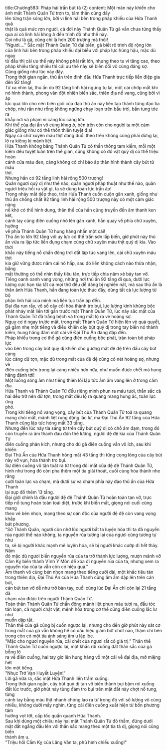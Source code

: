 title:Chương583: Pháp hải trấn bút tà (2)
content:
Một màn này khiến cho ánh mắt Thánh Quân Tử trợn to, tâm thần cũng dấy<br>lên từng trận sóng lớn, bởi vì linh hải bên trong pháp khiếu của Hứa Thanh quả<br>thật là quá mức rợn người, cả đời này Thánh Quân Tử gã vẫn chưa từng thấy<br>qua ai có linh hải kh*ng b* đến trình độ như thế này.<br>Coi như là gã, cũng chỉ là hơn 200 trượng mà thôi!<br>"Ngươi...." Sắc mặt Thánh Quân Tử đại biến, gã biết rõ trình độ rộng lớn<br>của linh hải bên trong pháp khiếu đại biểu với pháp lực hùng hậu, mặc dù ngay<br>từ đầu thì cái ưu thế này không phải rất lớn, nhưng theo tu vi tăng cao, theo<br>pháp khiếu tăng nhiều thì cái ưu thế này sẽ biến đổi vô cùng đáng sợ.<br>Cũng giống như lúc này đây.<br>Trong thời gian ngắn, thủ ấn trên đỉnh đầu Hứa Thanh trực tiếp liền điệp gia<br>đến 92 tầng!<br>Từ xa nhìn lại, thủ ấn do 92 tầng linh hải ngưng tụ lại, một cái chớp mắt khi<br>nó hình thành, phong vân đột nhiên biến sắc, thiên địa nổ vang, cũng bởi vì áp<br>lực quá lớn cho nên biên giới của đạo thủ ấn này liền tạo thành từng đạo tia<br>chớp, như rắn như rồng không ngừng chạy loạn trên bầu trời, bắn tung tóe ra<br>khắp nơi và phạm vi càng lúc càng lớn.<br>Khí thế của đại ấn vô cùng kh*ng b*, bên trên còn cho người ta một cảm<br>giác giống như có thể thôn thiên tuyệt địa!<br>Ngay cả chữ xuyên máu thịt đang đuổi theo trên không cũng phải dừng lại,<br>lộ ra kiêng kị mãnh liệt.<br>Hứa Thanh không bằng Thánh Quân Tử có thần thông tam kiếm, mỗi một<br>kiếm đều tuyệt luân trên thế gian, cũng không có đồ vật quỷ dị có thể triệu hoán<br>cánh cửa màu đen, càng không có chí bảo áp thân hình thành cây bút từ máu<br>thịt.<br>Nhưng hắn có 92 tầng linh hải rộng 500 trượng!<br>Quản ngươi quỷ dị như thế nào, quản ngươi pháp thuật như thế nào, quản<br>ngươi triệu hồi ra vật gì, ta sẽ dùng toàn lực trấn áp!<br>Trong nháy mắt tiếp theo, trán Hứa Thanh cuồn cuộn gân xanh, giống như<br>thủ ấn chồng chất 92 tầng linh hải rộng 500 trượng này có một cảm giác nặng<br>nề khó có thể hình dung, thân thể của hắn cũng truyền đến âm thanh ken két,<br>cánh tay cũng điên cuồng nhô lên gân xanh, hắn quay về phía chữ xuyên, hướng<br>về phía Thánh Quân Tử hung hăng nhấn một cái!<br>Thủ ấn to lớn 92 tầng với uy lực có thể trấn sơn lấp biển, giờ phút này thủ<br>ấn vừa ra lập tức liền đụng chạm cùng chữ xuyên máu thịt quỷ dị kia. Vào thời<br>khắc này tiếng nổ chấn đông trời đất lập tức vang lên, cái chữ xuyên máu thịt<br>kia giữ vững được năm cái hô hấp, sau đó liền không cách nào thừa nhận, bằng<br>mắt thường có thể nhìn thấy tiêu tán, trực tiếp chia năm xẻ bảy tan vỡ.<br>Tiếng oanh oanh vang vọng, những nơi thủ ấn 92 tầng đi qua, dưới lực<br>lượng cực hạn kia tất cả mọi thứ đều dễ dàng bị nghiền nát, mà sau thủ ấn là<br>thân ảnh Hứa Thanh, hắn đang toàn lực thúc đẩy, dùng tất cả lực lượng từ bộ<br>phận linh hải của mình mà liên tục trấn áp đến.<br>Đại địa run rẩy, vô số cây cối hóa thành tro bụi, lực lượng kinh khủng bộc<br>phát nháy mắt liền tới gần trước mặt Thánh Quân Tử, lúc này sắc mặt của<br>Thánh Quân Tử đã trắng bệch và trong mắt lộ ra vẻ hoảng sợ.<br>Nguy cơ ở ngay trước mắt, trong mắt Thánh Quân Tử hiện lên vẻ quả quyết,<br>gã gầm nhẹ một tiếng và điều khiển cây bút quỷ dị trong tay biến nó thành<br>kiếm, hung hăng đâm một cái về Đại Thủ Ấn đang đập đến.<br>Pháp khiếu trong cơ thể gã cũng điên cuồng bộc phát, tràn toàn bộ pháp lực<br>vào bên trong cây bút quỷ dị khiến cho gương mặt đệ đệ trên đầu cây bút càng<br>lúc càng dữ tợn, mặc dù trong mắt của đệ đệ cũng có nét hoảng sợ, nhưng vẻ<br>điên cuồng bên trong lại càng nhiều hơn nữa, như muốn được chết mà hung<br>hăng đánh tới!<br>Một luồng sóng âm như tiếng thiên lôi lập tức ầm ầm vang lên ở trong cấm<br>địa.<br>Hứa Thanh và Thánh Quân Tử đều riêng mình phun ra máu tươi, thần sắc cả<br>hai đều trở nên dữ tợn, trong mắt đều lộ ra quang mang hung ác, toàn lực ứng<br>phó.<br>Trong khi tiếng nổ vang vọng, cây bút của Thánh Quân Tử toả ra quang<br>mang chói mắt, mãnh liệt rung động lắc lư, mà Đại Thủ Ấn 92 tầng của Hứa<br>Thanh cũng lập tức hỏng mất 33 tầng.<br>Nhưng đến lúc này tia sáng từ trên cây bút quỷ dị có chỗ ảm đạm, trong đó<br>còn truyền ra âm thanh đau đớn thê lương, người đệ đệ kia của Thánh Quân Tử<br>điên cuồng phản kích, nhưng cho dù gã điên cuồng vẫn vô ích, sau khi khiến<br>Đại Thủ Ấn của Hứa Thanh hỏng mất 43 tầng thì từng cọng lông của cây bút<br>này vỡ vụn, hóa thành tro bụi.<br>Sự điên cuồng vô tận toát ra từ trong đôi mắt của đệ đệ Thánh Quân Tử,<br>hình như trong đó còn pha thêm một tia giải thoát, cuối cùng hóa thành nhe răng<br>cười toàn lực va chạm, mà dưới sự va chạm phía này đạo thủ ấn của Hứa Thanh<br>lại sụp đổ thêm 13 tầng.<br>Đại giới chính là đầu người đệ đệ Thánh Quân Tử hoàn toàn tan vỡ, trực<br>tiếp nổ tung hoàn toàn toái diệt, trước khi biến mất, giọng nói cuối cùng mang<br>theo vẻ bén nhọn, mang theo sự oán độc của người đệ đệ còn vang vọng khắp<br>bát phương.<br>"Sở Thánh Quân, ngươi còn nhớ lúc ngươi bắt ta luyện hóa thì ta đã nguyền<br>rủa ngươi thế nào không, ta nguyền rủa tương lai của ngươi cũng tương tự như<br>ta, sẽ bị người khác mạnh mẽ luyện hóa, sẽ bị người khác cướp đi hết thảy. Năm<br>đó mặc dù ngươi biến nguyền rủa của ta trở thành lực lượng, mượn mảnh vỡ<br>Cấm Kỵ biến thành Vĩnh Ý Môn để xóa đi nguyền rủa của ta, nhưng xem ra<br>nguyền rủa của ta vẫn còn có hiệu quả."<br>Âm thanh vô cùng bén nhọn mang theo tiếng cười dài, một khắc tiêu tán<br>trong thiên địa, Đại Thủ Ấn của Hứa Thanh cũng ầm ầm đập lên trên cán bút,<br>cán bút tan vỡ dễ như trở bàn tay, cuối cùng lúc Đại Ấn chỉ còn lại 21 tầng đã<br>chạm vào được trên người Thánh Quân Tử.<br>Toàn thân Thánh Quân Tử chấn động mãnh liệt phun máu tươi ra, đầu tóc<br>tán loạn, cả người chật vật, mệnh hỏa trong cơ thể cũng điên cuồng lắc lư như<br>muốn dập tắt.<br>Thân thể của gã cũng bị cuốn ngược lại, nhưng cho đến giờ phút này sát cơ<br>trong mắt của gã vẫn không hề có dấu hiệu giảm bớt chút nào, thậm chí bên<br>trong còn có một tia ánh sáng âm u lập lòe.<br>"Mặc cho ngươi nguyền rủa, cái chết của ngươi rất có giá trị." Thân thể<br>Thánh Quân Tử cuốn ngược lại, một khắc rơi xuống đất thần sắc của gã bỗng lộ<br>ra vẻ điên cuồng, hai tay giơ lên hung hăng vỗ một cái về đại địa, mở miệng hét<br>lớn một tiếng.<br>"Nhục Trớ Vạn Huyết Luyện!"<br>Lời gã vừa ra, sắc mặt Hứa Thanh liền trầm xuống.<br>Trong thời gian ngắn, cây bút quỷ dị tan vỡ biến thành bụi bặm rơi xuống<br>đất lúc trước, giờ phút này từng đám tro bụi trên mặt đất này chợt nổ tung, từng<br>cánh tay bằng máu thịt nhanh chóng lao ra từ trong đó với số lượng vô cùng<br>nhiều, không dưới mấy nghìn, từng cái điên cuồng xuất hiện từ bốn phương tám<br>hướng vọt tớt, cấp tốc quấn quanh Hứa Thanh.<br>Sau khi dùng một chiêu này hai mắt Thánh Quân Tử đỏ thẫm, đứng dưới<br>mặt đất ngẩng đầu lên với thần sắc mang theo một tia tà dị, giọng nói cũng biến<br>thành âm u.<br>"Triệu hồi Cấm Kỵ của Lăng Vân ta, phủ hình chiếu xuống!"